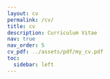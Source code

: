 ```yaml
---
layout: cv
permalink: /cv/
title: cv
description: Curriculum Vitae
nav: true
nav_order: 5
cv_pdf: ../assets/pdf/my_cv.pdf
toc:
  sidebar: left
---
```

